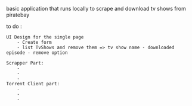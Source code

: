 basic application that runs locally to scrape and 
download tv shows from piratebay

to do : 

    UI Design for the single page
        - Create form 
        - list TvShows and remove them => tv show name - downloaded episode - remove option
    
    Scrapper Part:
        -
        -
        -
    Torrent Client part:
        -
        -
        -